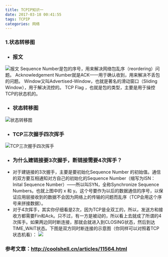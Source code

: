 ```yaml
---
title: TCPIP知识一
date: 2017-03-18 00:41:55
tags: TCPIP
categories: 网络
---
```

### 1.状态转移图
* ### 报文
![报文](http://coolshell.cn//wp-content/uploads/2014/05/TCP-Header-01.jpg) 
Sequence Number是包的序号，用来解决网络包乱序（reordering）问题。
Acknowledgement Number就是ACK——用于确认收到，用来解决不丢包的问题。
Window又叫Advertised-Window，也就是著名的滑动窗口（Sliding Window），用于解决流控的。
TCP Flag ，也就是包的类型，主要是用于操控TCP的状态机的。
* ### 状态转移图
![状态转移图](http://coolshell.cn//wp-content/uploads/2014/05/tcpfsm.png)
* ### TCP三次握手四次挥手
![TCP三次握手四次挥手](http://coolshell.cn//wp-content/uploads/2014/05/tcp_open_close.jpg)
* ### 为什么建链接要3次握手，断链接需要4次挥手？
* 对于建链接的3次握手，主要是要初始化Sequence Number 的初始值。通信的双方要互相通知对方自己的初始化的Sequence Number（缩写为ISN：Inital Sequence Number）——所以叫SYN，全称Synchronize Sequence Numbers。也就上图中的 x 和 y。这个号要作为以后的数据通信的序号，以保证应用层接收到的数据不会因为网络上的传输的问题而乱序（TCP会用这个序号来拼接数据）。
* 对于4次挥手，其实你仔细看是2次，因为TCP是全双工的，所以，发送方和接收方都需要Fin和Ack。只不过，有一方是被动的，所以看上去就成了所谓的4次挥手。如果两边同时断连接，那就会就进入到CLOSING状态，然后到达TIME_WAIT状态。下图是双方同时断连接的示意图（你同样可以对照着TCP状态机看）：
![](http://coolshell.cn//wp-content/uploads/2014/05/tcpclosesimul.png)
 
 































### 参考文章：http://coolshell.cn/articles/11564.html

